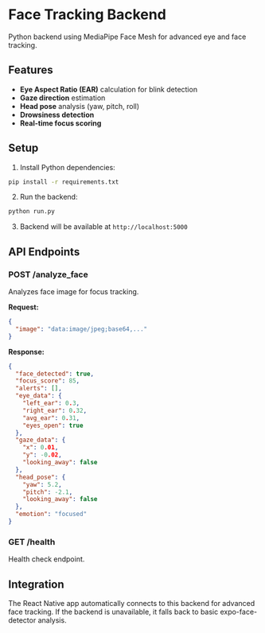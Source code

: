 # Face Tracking Backend

Python backend using MediaPipe Face Mesh for advanced eye and face tracking.

## Features

- **Eye Aspect Ratio (EAR)** calculation for blink detection
- **Gaze direction** estimation
- **Head pose** analysis (yaw, pitch, roll)
- **Drowsiness detection**
- **Real-time focus scoring**

## Setup

1. Install Python dependencies:
```bash
pip install -r requirements.txt
```

2. Run the backend:
```bash
python run.py
```

3. Backend will be available at `http://localhost:5000`

## API Endpoints

### POST /analyze_face
Analyzes face image for focus tracking.

**Request:**
```json
{
  "image": "data:image/jpeg;base64,..."
}
```

**Response:**
```json
{
  "face_detected": true,
  "focus_score": 85,
  "alerts": [],
  "eye_data": {
    "left_ear": 0.3,
    "right_ear": 0.32,
    "avg_ear": 0.31,
    "eyes_open": true
  },
  "gaze_data": {
    "x": 0.01,
    "y": -0.02,
    "looking_away": false
  },
  "head_pose": {
    "yaw": 5.2,
    "pitch": -2.1,
    "looking_away": false
  },
  "emotion": "focused"
}
```

### GET /health
Health check endpoint.

## Integration

The React Native app automatically connects to this backend for advanced face tracking. If the backend is unavailable, it falls back to basic expo-face-detector analysis.